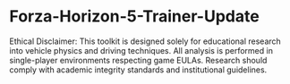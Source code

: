 # Forza-Horizon-5-Trainer-Update
Ethical Disclaimer: This toolkit is designed solely for educational research into vehicle physics and driving techniques. All analysis is performed in single-player environments respecting game EULAs. Research should comply with academic integrity standards and institutional guidelines.
